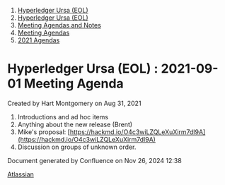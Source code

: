 1. [Hyperledger Ursa (EOL)](index.html)
2. [Hyperledger Ursa (EOL)](19595269.html)
3. [Meeting Agendas and Notes](Meeting-Agendas-and-Notes_19603313.html)
4. [Meeting Agendas](Meeting-Agendas_19603319.html)
5. [2021 Agendas](2021-Agendas_19612025.html)

# Hyperledger Ursa (EOL) : 2021-09-01 Meeting Agenda

Created by Hart Montgomery on Aug 31, 2021

1. Introductions and ad hoc items
2. Anything about the new release (Brent)
3. Mike's proposal: [https://hackmd.io/O4c3wiLZQLeXuXirm7dl9A](https://hackmd.io/O4c3wiLZQLeXuXirm7dl9A)
4. Discussion on groups of unknown order.

Document generated by Confluence on Nov 26, 2024 12:38

[Atlassian](http://www.atlassian.com/)
